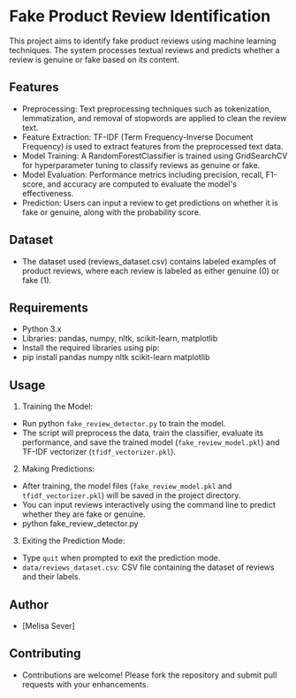# Fake Product Review Identification
This project aims to identify fake product reviews using machine learning techniques. The system processes textual reviews and predicts whether a review is genuine or fake based on its content.

## Features
- Preprocessing: Text preprocessing techniques such as tokenization, lemmatization, and removal of stopwords are applied to clean the review text.
- Feature Extraction: TF-IDF (Term Frequency-Inverse Document Frequency) is used to extract features from the preprocessed text data.
- Model Training: A RandomForestClassifier is trained using GridSearchCV for hyperparameter tuning to classify reviews as genuine or fake.
- Model Evaluation: Performance metrics including precision, recall, F1-score, and accuracy are computed to evaluate the model's effectiveness.
- Prediction: Users can input a review to get predictions on whether it is fake or genuine, along with the probability score.
## Dataset
- The dataset used (reviews_dataset.csv) contains labeled examples of product reviews, where each review is labeled as either genuine (0) or fake (1).

## Requirements
- Python 3.x
- Libraries: pandas, numpy, nltk, scikit-learn, matplotlib
- Install the required libraries using pip:
- pip install pandas numpy nltk scikit-learn matplotlib

## Usage
1. Training the Model:
- Run python `fake_review_detector.py` to train the model.
- The script will preprocess the data, train the classifier, evaluate its performance, and save the trained model (`fake_review_model.pkl`) and TF-IDF vectorizer (`tfidf_vectorizer.pkl`).
2. Making Predictions:
- After training, the model files (`fake_review_model.pkl` and `tfidf_vectorizer.pkl`) will be saved in the project directory.
- You can input reviews interactively using the command line to predict whether they are fake or genuine.
- python fake_review_detector.py
3. Exiting the Prediction Mode:
- Type `quit` when prompted to exit the prediction mode.
- `data/reviews_dataset.csv`: CSV file containing the dataset of reviews and their labels.

## Author
- [Melisa Sever]

## Contributing
- Contributions are welcome! Please fork the repository and submit pull requests with your enhancements.

